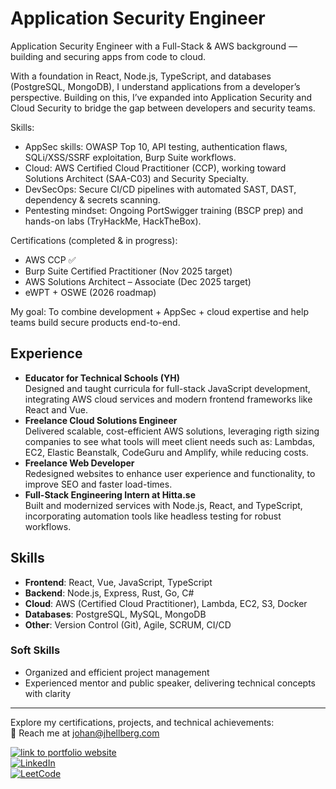 # Application Security Engineer
Application Security Engineer with a Full-Stack & AWS background — building and securing apps from code to cloud.

With a foundation in React, Node.js, TypeScript, and databases (PostgreSQL, MongoDB), I understand applications from a developer’s perspective. Building on this, I’ve expanded into Application Security and Cloud Security to bridge the gap between developers and security teams.

Skills:
- AppSec skills: OWASP Top 10, API testing, authentication flaws, SQLi/XSS/SSRF exploitation, Burp Suite workflows.
- Cloud: AWS Certified Cloud Practitioner (CCP), working toward Solutions Architect (SAA-C03) and Security Specialty.
- DevSecOps: Secure CI/CD pipelines with automated SAST, DAST, dependency & secrets scanning.
- Pentesting mindset: Ongoing PortSwigger training (BSCP prep) and hands-on labs (TryHackMe, HackTheBox).

Certifications (completed & in progress):
- AWS CCP ✅
- Burp Suite Certified Practitioner (Nov 2025 target)
- AWS Solutions Architect – Associate (Dec 2025 target)
- eWPT + OSWE (2026 roadmap)

My goal: To combine development + AppSec + cloud expertise and help teams build secure products end-to-end.

## Experience
- **Educator for Technical Schools (YH)**  
  Designed and taught curricula for full-stack JavaScript development, integrating AWS cloud services and modern frontend frameworks like React and Vue.  
- **Freelance Cloud Solutions Engineer**  
  Delivered scalable, cost-efficient AWS solutions, leveraging rigth sizing companies to see what tools will meet client needs such as: Lambdas, EC2, Elastic Beanstalk, CodeGuru and Amplify, while reducing costs.  
- **Freelance Web Developer**  
  Redesigned websites to enhance user experience and functionality, to improve SEO and faster load-times.  
- **Full-Stack Engineering Intern at Hitta.se**  
  Built and modernized services with Node.js, React, and TypeScript, incorporating automation tools like headless testing for robust workflows.  

## Skills
- **Frontend**: React, Vue, JavaScript, TypeScript  
- **Backend**: Node.js, Express, Rust, Go, C#  
- **Cloud**: AWS (Certified Cloud Practitioner), Lambda, EC2, S3, Docker  
- **Databases**: PostgreSQL, MySQL, MongoDB  
- **Other**: Version Control (Git), Agile, SCRUM, CI/CD  

### Soft Skills
- Organized and efficient project management  
- Experienced mentor and public speaker, delivering technical concepts with clarity  

---

Explore my certifications, projects, and technical achievements:  
📧 Reach me at [johan@jhellberg.com](mailto:johan@jhellberg.com)  

<p> 
  <a href="https://jhellberg.com"><img alt="link to portfolio website" src="https://img.shields.io/badge/portfolio-website-brightgreen"></a><br>
  <a href="https://www.linkedin.com/in/johan-hellberg-805078167/">
  <img alt="LinkedIn" src="https://img.shields.io/badge/-Johan_Hellberg-blue?style=round-square&logo=Linkedin&logoColor=white&link=https://www.linkedin.com/in/johan-hellberg-805078167/"></a><br>
  <a href="https://leetcode.com/JohanCodeForFun/"><img alt="LeetCode" src="https://img.shields.io/badge/-LeetCode-FFA116?style=for-the-badge&logo=LeetCode&logoColor=black&link=https://leetcode.com/JohanCodeForFun/"></a><br>
</p>
